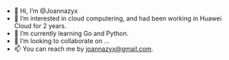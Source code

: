- 👋 Hi, I’m @Joannazyx
- 👀 I’m interested in cloud computering, and had been working in Huawei Cloud for 2 years.
- 🌱 I’m currently learning Go and Python.
- 💞️ I’m looking to collaborate on ...
- 📫 You can reach me by joannazyx@gmail.com.

<!---
Joannazyx/Joannazyx is a ✨ special ✨ repository because its `README.md` (this file) appears on your GitHub profile.
You can click the Preview link to take a look at your changes.
--->
